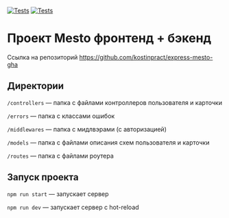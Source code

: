 [![Tests](../../actions/workflows/tests-13-sprint.yml/badge.svg)](../../actions/workflows/tests-13-sprint.yml) [![Tests](../../actions/workflows/tests-14-sprint.yml/badge.svg)](../../actions/workflows/tests-14-sprint.yml)
# Проект Mesto фронтенд + бэкенд

Ссылка на репозиторий https://github.com/kostinpract/express-mesto-gha

## Директории

`/controllers` — папка с файлами контроллеров пользователя и карточки

`/errors` — папка с классами ошибок

`/middlewares` — папка с мидлвэрами (с авторизацией)

`/models` — папка с файлами описания схем пользователя и карточки

`/routes` — папка с файлами роутера

## Запуск проекта

`npm run start` — запускает сервер

`npm run dev` — запускает сервер с hot-reload
